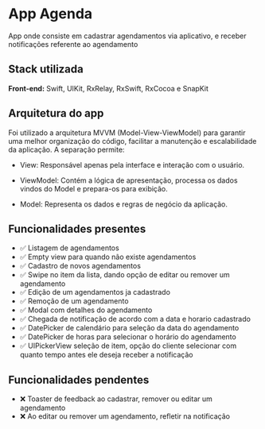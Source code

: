 
# App Agenda

App onde consiste em cadastrar agendamentos via aplicativo, e receber notificações referente ao agendamento 

## Stack utilizada

**Front-end:** Swift, UIKit, RxRelay, RxSwift, RxCocoa e SnapKit

## Arquitetura do app

Foi utilizado a arquitetura MVVM (Model-View-ViewModel) para garantir uma melhor organização do código, facilitar a manutenção e escalabilidade da aplicação. A separação permite:

- View: Responsável apenas pela interface e interação com o usuário.

- ViewModel: Contém a lógica de apresentação, processa os dados vindos do Model e prepara-os para exibição.

- Model: Representa os dados e regras de negócio da aplicação.


## Funcionalidades presentes

- ✅ Listagem de agendamentos
- ✅ Empty view para quando não existe agendamentos
- ✅ Cadastro de novos agendamentos
- ✅ Swipe no item da lista, dando opção de editar ou remover um agendamento
- ✅ Edição de um agendamentos ja cadastrado 
- ✅ Remoção de um agendamento
- ✅ Modal com detalhes do agendamento
- ✅ Chegada de notificação de acordo com a data e horario cadastrado
- ✅ DatePicker de calendário para seleção da data do agendamento
- ✅ DatePicker de horas para selecionar o horário do agendamento
- ✅ UIPickerView seleção de item, opção do cliente selecionar com quanto tempo antes ele deseja receber a notificação


## Funcionalidades pendentes 

- ❌ Toaster de feedback ao cadastrar, remover ou editar um agendamento
- ❌ Ao editar ou remover um agendamento, refletir na notificação


